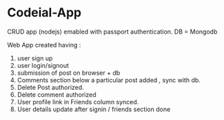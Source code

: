 # Codeial-App
CRUD app (nodejs) emabled with passport authentication. DB = Mongodb

Web App created having :
1. user sign up
2. user login/signout
3. submission of post on browser + db
4. Comments section below a particular post added , sync with db.
5. Delete Post authorized.
6. Delete comment authorized
7. User profile link in Friends column synced.
8. User details update after signin / friends section done


